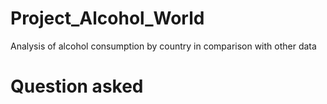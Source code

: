 # Project_Alcohol_World
Analysis of alcohol consumption by country in comparison with other data

# Question asked
